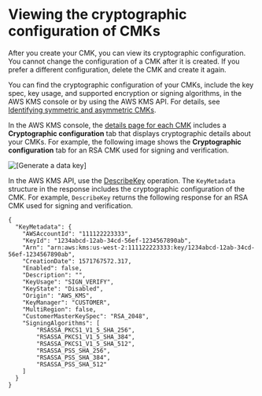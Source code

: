 # Viewing the cryptographic configuration of CMKs<a name="symm-asymm-crypto-config"></a>

After you create your CMK, you can view its cryptographic configuration\. You cannot change the configuration of a CMK after it is created\. If you prefer a different configuration, delete the CMK and create it again\.

You can find the cryptographic configuration of your CMKs, include the key spec, key usage, and supported encryption or signing algorithms, in the AWS KMS console or by using the AWS KMS API\. For details, see [Identifying symmetric and asymmetric CMKs](find-symm-asymm.md)\.

In the AWS KMS console, the [details page for each CMK](viewing-keys-console.md#viewing-console-details) includes a **Cryptographic configuration** tab that displays cryptographic details about your CMKs\. For example, the following image shows the **Cryptographic configuration** tab for an RSA CMK used for signing and verification\.

![\[Generate a data key\]](http://docs.aws.amazon.com/kms/latest/developerguide/images/console-cryptographic-configuration.png)

In the AWS KMS API, use the [DescribeKey](https://docs.aws.amazon.com/kms/latest/APIReference/API_DescribeKey.html) operation\. The `KeyMetadata` structure in the response includes the cryptographic configuration of the CMK\. For example, `DescribeKey` returns the following response for an RSA CMK used for signing and verification\.

```
{
  "KeyMetadata": {
    "AWSAccountId": "111122223333",
    "KeyId": "1234abcd-12ab-34cd-56ef-1234567890ab",
    "Arn": "arn:aws:kms:us-west-2:111122223333:key/1234abcd-12ab-34cd-56ef-1234567890ab",
    "CreationDate": 1571767572.317,
    "Enabled": false,
    "Description": "",
    "KeyUsage": "SIGN_VERIFY",
    "KeyState": "Disabled",
    "Origin": "AWS_KMS",
    "KeyManager": "CUSTOMER",
    "MultiRegion": false,
    "CustomerMasterKeySpec": "RSA_2048",
    "SigningAlgorithms": [
        "RSASSA_PKCS1_V1_5_SHA_256",
        "RSASSA_PKCS1_V1_5_SHA_384",
        "RSASSA_PKCS1_V1_5_SHA_512",
        "RSASSA_PSS_SHA_256",
        "RSASSA_PSS_SHA_384",
        "RSASSA_PSS_SHA_512"
    ]
  }
}
```